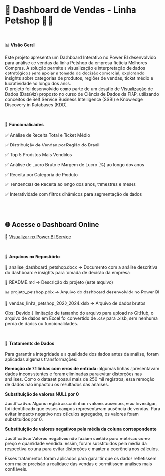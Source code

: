 # 🐾 Dashboard de Vendas - Linha Petshop 🐶🐱

<br><br>
📊 **Visão Geral**
<br><br>
Este projeto apresenta um Dashboard Interativo no Power BI desenvolvido para análise de vendas da linha Petshop da empresa fictícia Melhores Compras. 
A solução permite a visualização e interpretação de dados estratégicos para apoiar a tomada de decisão comercial, explorando insights sobre categorias de produtos, regiões de vendas, ticket médio e lucratividade ao longo dos anos.
<br>
O projeto foi desenvolvido como parte de um desafio de Visualização de Dados (DataViz) proposto no curso de Ciência de Dados da FIAP, utilizando conceitos de Self Service Business Intelligence (SSBI) e Knowledge Discovery in Databases (KDD).

<br><br>
🚀 **Funcionalidades**
<br><br>
✅ Análise de Receita Total e Ticket Médio

✅ Distribuição de Vendas por Região do Brasil

✅ Top 5 Produtos Mais Vendidos

✅ Análise de Lucro Bruto e Margem de Lucro (%) ao longo dos anos

✅ Receita por Categoria de Produto

✅ Tendências de Receita ao longo dos anos, trimestres e meses

✅ Interatividade com filtros dinâmicos para segmentação de dados


<br><br>
## 🌐 Acesse o Dashboard Online 

🔗 [Visualizar no Power BI Service](https://app.powerbi.com/view?r=eyJrIjoiMDE1YjEyMjYtZjJmZS00Njk5LWI3YWItYzJkZDIxNGI0OThmIiwidCI6IjExZGJiZmUyLTg5YjgtNDU0OS1iZTEwLWNlYzM2NGU1OTU1MSIsImMiOjR9)


<br><br>
📂 **Arquivos no Repositório**
<br><br>
📄 analise_dashboard_petshop.docx → Documento com a análise descritiva do dashboard e insights para tomada de decisão da empresa

📄 README.md → Descrição do projeto (este arquivo)

📊 projeto_petshop.pbix → Arquivo do dashboard desenvolvido no Power BI

📄 vendas_linha_petshop_2020_2024.xlsb → Arquivo de dados brutos

Obs: Devido à limitação de tamanho do arquivo para upload no GitHub, o arquivo de dados em Excel foi convertido de .csv para .xlsb, sem nenhuma perda de dados ou funcionalidades.

<br><br>
🧹 **Tratamento de Dados**
<br><br>
Para garantir a integridade e a qualidade dos dados antes da análise, foram aplicadas algumas transformações:

**Remoção de 21 linhas com erros de entrada:** algumas linhas apresentavam dados inconsistentes e foram eliminadas para evitar distorções nas análises. Como o dataset possui mais de 250 mil registros, essa remoção de dados não impactou os resultados das análises.

**Substituição de valores NULL por 0**

Justificativa: Alguns registros continham valores ausentes, e ao investigar, foi identificado que esses campos representavam ausência de vendas. Para evitar impacto negativo nos cálculos agregados, os valores foram substituídos por 0.

**Substituição de valores negativos pela média da coluna correspondente**

Justificativa: Valores negativos não faziam sentido para métricas como preço e quantidade vendida. Assim, foram substituídos pela média da respectiva coluna para evitar distorções e manter a coerência nos cálculos.

Esses tratamentos foram aplicados para garantir que os dados refletissem com maior precisão a realidade das vendas e permitissem análises mais confiáveis.

